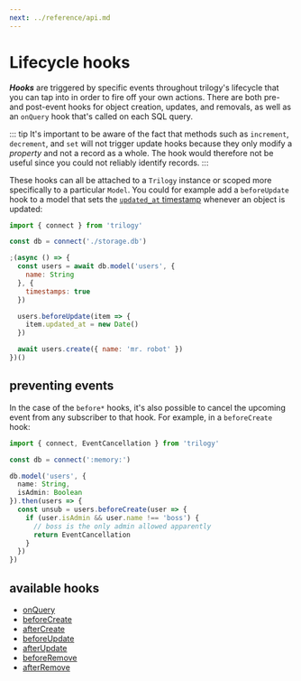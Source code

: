```yaml
---
next: ../reference/api.md
---
```


# Lifecycle hooks

***Hooks*** are triggered by specific events throughout trilogy's lifecycle that
you can tap into in order to fire off your own actions. There are both pre- and
post-event hooks for object creation, updates, and removals, as well as an
`onQuery` hook that's called on each SQL query.

::: tip
It's important to be aware of the fact that methods such as `increment`,
`decrement`, and `set` will not trigger update hooks because they only
modify a _property_ and not a record as a whole. The hook would
therefore not be useful since you could not reliably identify records.
:::

These hooks can all be attached to a `Trilogy` instance or scoped more
specifically to a particular `Model`. You could for example add a `beforeUpdate`
hook to a model that sets the [`updated_at` timestamp](advanced-model-options.md#timestamps)
whenever an object is updated:

```js
import { connect } from 'trilogy'

const db = connect('./storage.db')

;(async () => {
  const users = await db.model('users', {
    name: String
  }, {
    timestamps: true
  })

  users.beforeUpdate(item => {
    item.updated_at = new Date()
  })

  await users.create({ name: 'mr. robot' })
})()
```

## preventing events

In the case of the `before*` hooks, it's also possible to cancel the upcoming
event from any subscriber to that hook. For example, in a `beforeCreate` hook:

```ts
import { connect, EventCancellation } from 'trilogy'

const db = connect(':memory:')

db.model('users', {
  name: String,
  isAdmin: Boolean
}).then(users => {
  const unsub = users.beforeCreate(user => {
    if (user.isAdmin && user.name !== 'boss') {
      // boss is the only admin allowed apparently
      return EventCancellation
    }
  })
})
```

## available hooks

* [onQuery](../reference/api.md#onquery-hook)
* [beforeCreate](../reference/api.md#beforecreate-hook)
* [afterCreate](../reference/api.md#aftercreate-hook)
* [beforeUpdate](../reference/api.md#beforeupdate-hook)
* [afterUpdate](../reference/api.md#afterupdate-hook)
* [beforeRemove](../reference/api.md#beforeremove-hook)
* [afterRemove](../reference/api.md#afterremove-hook)
